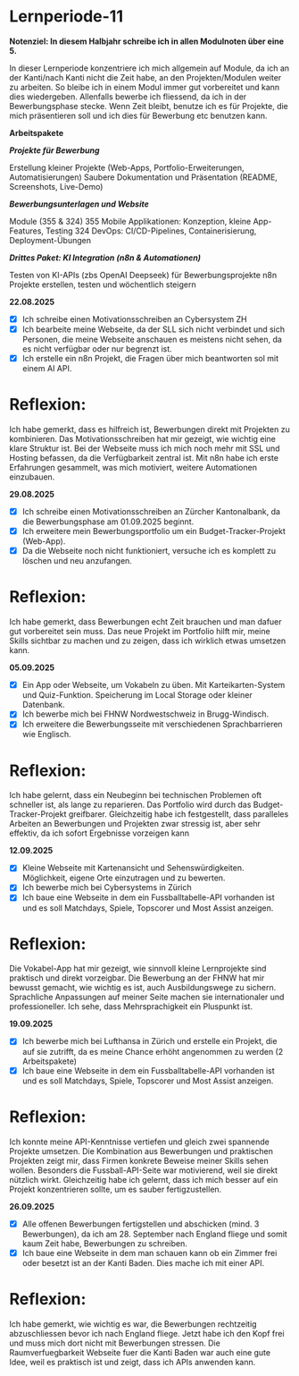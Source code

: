 # Lernperiode-11

**Notenziel: In diesem Halbjahr schreibe ich in allen Modulnoten über eine 5.**

In dieser Lernperiode konzentriere ich mich allgemein auf Module, da ich an der Kanti/nach Kanti nicht die Zeit habe, an den Projekten/Modulen weiter zu arbeiten. So bleibe ich in einem Modul immer gut vorbereitet und kann dies wiedergeben. Allenfalls bewerbe ich fliessend, da ich in der Bewerbungsphase stecke. Wenn Zeit bleibt, benutze ich es für Projekte, die mich präsentieren soll und ich dies für Bewerbung etc benutzen kann.


**Arbeitspakete**

***Projekte für Bewerbung***

Erstellung kleiner Projekte (Web-Apps, Portfolio-Erweiterungen, Automatisierungen)
Saubere Dokumentation und Präsentation (README, Screenshots, Live-Demo)

***Bewerbungsunterlagen und Website***

Module (355 & 324)
355 Mobile Applikationen: Konzeption, kleine App-Features, Testing
324 DevOps: CI/CD-Pipelines, Containerisierung, Deployment-Übungen


***Drittes Paket: KI Integration (n8n & Automationen)***

Testen von KI-APIs (zbs OpenAI Deepseek) für Bewerbungsprojekte
n8n Projekte erstellen, testen und wöchentlich steigern



**22.08.2025**
- [x] Ich schreibe einen Motivationsschreiben an Cybersystem ZH
- [x] Ich bearbeite meine Webseite, da der SLL sich nicht verbindet und sich Personen, die meine Webseite anschauen es meistens nicht sehen, da es nicht verfügbar oder nur begrenzt ist.
- [x] Ich erstelle ein n8n Projekt, die Fragen über mich beantworten sol mit einem AI API.

# Reflexion:
Ich habe gemerkt, dass es hilfreich ist, Bewerbungen direkt mit Projekten zu kombinieren. Das Motivationsschreiben hat mir gezeigt, wie wichtig eine klare Struktur ist. Bei der Webseite muss ich mich noch mehr mit SSL und Hosting befassen, da die Verfügbarkeit zentral ist. Mit n8n habe ich erste Erfahrungen gesammelt, was mich motiviert, weitere Automationen einzubauen.

**29.08.2025**
- [x] Ich schreibe einen Motivationsschreiben an Zürcher Kantonalbank, da die Bewerbungsphase am 01.09.2025 beginnt.
- [x] Ich erweitere mein Bewerbungsportfolio um ein Budget-Tracker-Projekt (Web-App).
- [x] Da die Webseite noch nicht funktioniert, versuche ich es komplett zu löschen und neu anzufangen.

# Reflexion:
Ich habe gemerkt, dass Bewerbungen echt Zeit brauchen und man dafuer gut vorbereitet sein muss. Das neue Projekt im Portfolio hilft mir, meine Skills sichtbar zu machen und zu zeigen, dass ich wirklich etwas umsetzen kann.

**05.09.2025**
- [x] Ein App oder Webseite, um Vokabeln zu üben. Mit Karteikarten-System und Quiz-Funktion. Speicherung im Local Storage oder kleiner Datenbank.
- [x] Ich bewerbe mich bei FHNW Nordwestschweiz in Brugg-Windisch.
- [x] Ich erweitere die Bewerbungsseite mit verschiedenen Sprachbarrieren wie Englisch.

# Reflexion:
Ich habe gelernt, dass ein Neubeginn bei technischen Problemen oft schneller ist, als lange zu reparieren. Das Portfolio wird durch das Budget-Tracker-Projekt greifbarer. Gleichzeitig habe ich festgestellt, dass paralleles Arbeiten an Bewerbungen und Projekten zwar stressig ist, aber sehr effektiv, da ich sofort Ergebnisse vorzeigen kann

**12.09.2025**
- [x] Kleine Webseite mit Kartenansicht und Sehenswürdigkeiten. Möglichkeit, eigene Orte einzutragen und zu bewerten.
- [x] Ich bewerbe mich bei Cybersystems in Zürich
- [x] Ich baue eine Webseite in dem ein Fussballtabelle-API vorhanden ist und es soll Matchdays, Spiele, Topscorer und Most Assist anzeigen.

# Reflexion:
Die Vokabel-App hat mir gezeigt, wie sinnvoll kleine Lernprojekte sind praktisch und direkt vorzeigbar. Die Bewerbung an der FHNW hat mir bewusst gemacht, wie wichtig es ist, auch Ausbildungswege zu sichern. Sprachliche Anpassungen auf meiner Seite machen sie internationaler und professioneller. Ich sehe, dass Mehrsprachigkeit ein Pluspunkt ist.

**19.09.2025**
- [x] Ich bewerbe mich bei Lufthansa in Zürich und erstelle ein Projekt, die auf sie zutrifft, da es meine Chance erhöht angenommen zu werden (2 Arbeitspakete)
- [x] Ich baue eine Webseite in dem ein Fussballtabelle-API vorhanden ist und es soll Matchdays, Spiele, Topscorer und Most Assist anzeigen.

# Reflexion:
Ich konnte meine API-Kenntnisse vertiefen und gleich zwei spannende Projekte umsetzen. Die Kombination aus Bewerbungen und praktischen Projekten zeigt mir, dass Firmen konkrete Beweise meiner Skills sehen wollen. Besonders die Fussball-API-Seite war motivierend, weil sie direkt nützlich wirkt. Gleichzeitig habe ich gelernt, dass ich mich besser auf ein Projekt konzentrieren sollte, um es sauber fertigzustellen.

**26.09.2025**

- [x] Alle offenen Bewerbungen fertigstellen und abschicken (mind. 3 Bewerbungen), da ich am 28. September nach England fliege und somit kaum Zeit habe, Bewerbungen zu schreiben.
- [x] Ich baue eine Webseite in dem man schauen kann ob ein Zimmer frei oder besetzt ist an der Kanti Baden. Dies mache ich mit einer API.

# Reflexion:

Ich habe gemerkt, wie wichtig es war, die Bewerbungen rechtzeitig abzuschliessen bevor ich nach England fliege. Jetzt habe ich den Kopf frei und muss mich dort nicht mit Bewerbungen stressen. Die Raumverfuegbarkeit Webseite fuer die Kanti Baden war auch eine gute Idee, weil es praktisch ist und zeigt, dass ich APIs anwenden kann.
